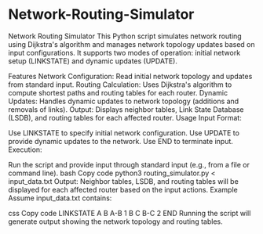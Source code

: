 # Network-Routing-Simulator

Network Routing Simulator
This Python script simulates network routing using Dijkstra's algorithm and manages network topology updates based on input configurations. It supports two modes of operation: initial network setup (LINKSTATE) and dynamic updates (UPDATE).

Features
Network Configuration: Read initial network topology and updates from standard input.
Routing Calculation: Uses Dijkstra's algorithm to compute shortest paths and routing tables for each router.
Dynamic Updates: Handles dynamic updates to network topology (additions and removals of links).
Output: Displays neighbor tables, Link State Database (LSDB), and routing tables for each affected router.
Usage
Input Format:

Use LINKSTATE to specify initial network configuration.
Use UPDATE to provide dynamic updates to the network.
Use END to terminate input.
Execution:

Run the script and provide input through standard input (e.g., from a file or command line).
bash
Copy code
python3 routing_simulator.py < input_data.txt
Output:
Neighbor tables, LSDB, and routing tables will be displayed for each affected router based on the input actions.
Example
Assume input_data.txt contains:

css
Copy code
LINKSTATE
A
B
A-B 1
B
C
B-C 2
END
Running the script will generate output showing the network topology and routing tables.
